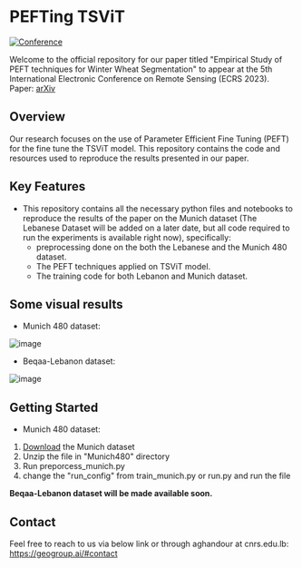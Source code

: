 # PEFTing TSViT 

[![Conference](https://img.shields.io/badge/ECRS-Conference-brightgreen)](https://ecrs2023.sciforum.net/)

Welcome to the official repository for our paper titled "Empirical Study of PEFT techniques for Winter Wheat Segmentation" to appear at the 5th International Electronic Conference on Remote Sensing (ECRS 2023).  
Paper: [arXiv](https://arxiv.org/pdf/2310.01825v1.pdf)

## Overview
Our research focuses on the use of Parameter Efficient Fine Tuning (PEFT) for the fine tune the TSViT model. This repository contains the code and resources used to reproduce the results presented in our paper. 


## Key Features

- This repository contains all the necessary python files and notebooks to reproduce the results of the paper on the Munich dataset (The Lebanese Dataset will be added on a later date, but all code required to run the experiments is available right now), specifically:
  - preprocessing done on the both the Lebanese and the Munich 480 dataset.
  - The PEFT techniques applied on TSViT model.
  - The training code for both Lebanon and Munich dataset.


## Some visual results
* Munich 480 dataset:


![image](https://github.com/geoaigroup/GEOAI-ECRS2023/blob/main/Empirical%20Study%20of%20PEFT%20techniques%20for%20Winter%20Wheat%20Segmentation/images/Munich%20Results.png)


* Beqaa-Lebanon dataset:

![image](https://www.dropbox.com/scl/fi/w13qizvtwh8ryjd8bt4je/crop_viz.png)
<!-- ![image](https://github.com/geoaigroup/GEOAI-ECRS2023/assets/74465885/8a6569e8-a987-4457-8d5c-3ee6a5d34a72) -->


## Getting Started

* Munich 480 dataset:
1. [Download](https://www.kaggle.com/datasets/artelabsuper/sentinel2-munich480) the Munich dataset 
2. Unzip the file in "Munich480" directory
3. Run preporcess_munich.py
4. change the "run_config" from train_munich.py or run.py and run the file

**Beqaa-Lebanon dataset will be made available soon.**

## Contact
Feel free to reach to us via below link or through aghandour at cnrs.edu.lb:
https://geogroup.ai/#contact

